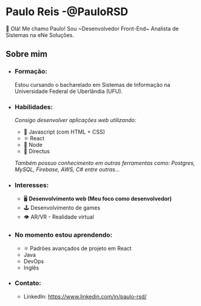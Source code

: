 # Paulo Reis -@PauloRSD
👋 Olá! Me chamo Paulo! Sou ~Desenvolvedor Front-End~ Analista de Sistemas na eNe Soluções.

## Sobre mim
- ### Formação:
    Estou cursando o bacharelado em Sistemas de Informação na Universidade Federal de Uberlândia (UFU).

- ### Habilidades:
    *Consigo desenvolver aplicações web utilizando:*
    - 💛 Javascript (com HTML + CSS)
    - ⚛️ React 
    - 💚 Node
    - 💾 Directus
    
    *Também possuo conhecimento em outras ferramentas como: Postgres, MySQL, Firebase, AWS, C# entre outras...*

- ### Interesses:
    - 🖥️ **Desenvolvimento web (Meu foco como desenvolvedor)**
    - 🕹️ Desenvolvimento de games
    - 👁️ AR/VR - Realidade virtual

- ### No momento estou aprendendo:
    - ⚛️ Padrões avançados de projeto em React
    - Java
    - DevOps
    - Inglês

- ### Contato:
    - LinkedIn: https://www.linkedin.com/in/paulo-rsd/

<!---
PauloRSD/PauloRSD is a ✨ special ✨ repository because its `README.md` (this file) appears on your GitHub profile.
You can click the Preview link to take a look at your changes.
--->
